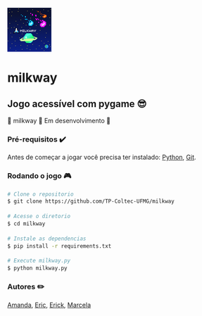 ![](assets/images/NovoLogo.png)

# milkway

## Jogo acessível com pygame :sunglasses:

:milky_way: milkway :rocket: Em desenvolvimento :milky_way:

### Pré-requisitos :heavy_check_mark:

Antes de começar a jogar você precisa ter instalado:
[Python](https://www.python.org/), [Git](https://git-scm.com/).

### Rodando o jogo :video_game:

```bash
# Clone o repositorio
$ git clone https://github.com/TP-Coltec-UFMG/milkway

# Acesse o diretorio
$ cd milkway

# Instale as dependencias
$ pip install -r requirements.txt

# Execute milkway.py
$ python milkway.py
```

### Autores :pencil2:
[Amanda](https://github.com/Fiaux12),
[Eric](https://github.com/mifegui),
[Erick](https://github.com/erickRochaIP),
[Marcela](https://github.com/MDonata)
